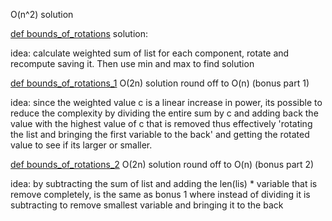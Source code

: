 O(n^2) solution

[def bounds_of_rotations](https://github.com/darrenCWJ/Atome-Tech-Test/blob/main/Problem%202/Weighted_sum_of_list.py#L2) solution:


idea: calculate weighted sum of list for each component, rotate and recompute saving it. Then use min and max to find solution



[def bounds_of_rotations_1](https://github.com/darrenCWJ/Atome-Tech-Test/blob/main/Problem%202/Weighted_sum_of_list.py#L17)
O(2n) solution round off to O(n) (bonus part 1)


idea: since the weighted value c is a linear increase in power, its possible to reduce the complexity by dividing the entire sum by c and adding back the value with the highest value of c that is removed thus effectively 'rotating the list and bringing the first variable to the back' and getting the rotated value to see if its larger or smaller.


[def bounds_of_rotations_2](https://github.com/darrenCWJ/Atome-Tech-Test/blob/main/Problem%202/Weighted_sum_of_list.py#L44)
O(2n) solution round off to O(n) (bonus part 2)

idea: by subtracting the sum of list and adding the len(lis) * variable that is remove completely, is the same as bonus 1 where instead of dividing it is subtracting to remove smallest variable and bringing it to the back
